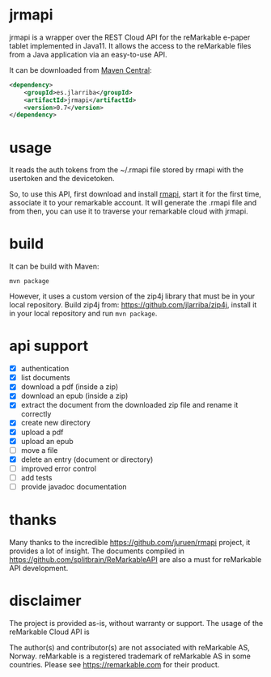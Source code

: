 # jrmapi
jrmapi is a wrapper over the REST Cloud API for the reMarkable e-paper tablet implemented in Java11. It allows the access to the reMarkable files from a Java application via an easy-to-use API.

It can be downloaded from [Maven Central](https://mvnrepository.com/artifact/es.jlarriba/jrmapi):

```xml
<dependency>
    <groupId>es.jlarriba</groupId>
    <artifactId>jrmapi</artifactId>
    <version>0.7</version>
</dependency>
```

# usage
It reads the auth tokens from the ~/.rmapi file stored by rmapi with the usertoken and the devicetoken.

So, to use this API, first download and install [rmapi](https://github.com/juruen/rmapi), start it for the first time, associate it to your remarkable account. It will generate the .rmapi file and from then, you can use it to traverse your remarkable cloud with jrmapi.

# build
It can be build with Maven:

```
mvn package
```

However, it uses a custom version of the zip4j library that must be in your local repository. Build zip4j from: https://github.com/jlarriba/zip4j, install it in your local repository and run `mvn package`.

# api support
- [x] authentication
- [x] list documents
- [x] download a pdf (inside a zip)
- [x] download an epub (inside a zip)
- [x] extract the document from the downloaded zip file and rename it correctly
- [x] create new directory
- [x] upload a pdf
- [x] upload an epub
- [ ] move a file
- [x] delete an entry (document or directory)
- [ ] improved error control
- [ ] add tests
- [ ] provide javadoc documentation

# thanks
Many thanks to the incredible https://github.com/juruen/rmapi project, it provides a lot of insight. The documents compiled in https://github.com/splitbrain/ReMarkableAPI are also a must for reMarkable API development.

# disclaimer
The project is provided as-is, without warranty or support. The usage of the reMarkable Cloud API is

The author(s) and contributor(s) are not associated with reMarkable AS, Norway. reMarkable is a registered trademark of reMarkable AS in some countries. Please see https://remarkable.com for their product.
